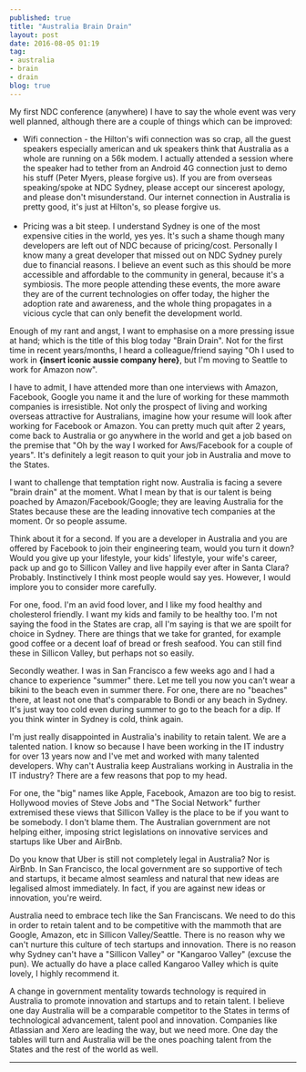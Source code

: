 ```yaml
---
published: true
title: "Australia Brain Drain"
layout: post
date: 2016-08-05 01:19
tag:
- australia
- brain
- drain
blog: true
---
```


My first NDC conference (anywhere) I have to say the whole event was very well planned, although there are a
couple of things which can be improved:
<ul>
    <li>Wifi connection - the Hilton's wifi connection was so crap, all the guest speakers especially american and uk
    speakers think that Australia as a whole are running on a 56k modem. I actually attended a session where the speaker had
    to tether from an Android 4G connection just to demo his stuff (Peter Myers, please forgive us). If you are from overseas 
    speaking/spoke at NDC Sydney, please accept our sincerest apology, and please don't misunderstand. Our internet connection 
    in Australia is pretty good, it's just at Hilton's, so please forgive us.</li>
    <br/>
    <li>Pricing was a bit steep. I understand Sydney is one of the most expensive cities in the world, yes yes. It's such 
    a shame though many developers are left out of NDC because of pricing/cost. Personally I know many a great
    developer that missed out on NDC Sydney purely due to financial reasons. I believe an event such as this should be more
    accessible and affordable to the community in general, because it's a symbiosis. The more people attending these events,
    the more aware they are of the current technologies on offer today, the higher the adoption rate and awareness, and
    the whole thing propagates in a vicious cycle that can only benefit the development world.
    </li>
</ul>

Enough of my rant and angst, I want to emphasise on a more pressing issue at hand; which is the title of this blog today "Brain Drain".
Not for the first time in recent years/months, I heard a colleague/friend saying "Oh I used to work in <b>{insert iconic aussie company here}</b>,
but I'm moving to Seattle to work for Amazon now". 

I have to admit, I have attended more than one interviews with
Amazon, Facebook, Google you name it and the lure of working for these mammoth companies is irresistible. Not only the prospect
 of living and working overseas attractive for Australians, imagine how your resume will look after working for
 Facebook or Amazon. You can pretty much quit after 2 years, come back to Australia or go anywhere in the world and
 get a job based on the premise that "Oh by the way I worked for Aws/Facebook for a couple of years". It's definitely a legit reason
 to quit your job in Australia and move to the States.
 
I want to challenge that temptation right now. Australia is facing a severe "brain drain" at the moment. What I mean by that
is our talent is being poached by Amazon/Facebook/Google; they are leaving Australia for the States because these are the
leading innovative tech companies at the moment. Or so people assume.

Think about it for a second. If you are a developer in Australia and you are offered by Facebook to join their engineering team,
would you turn it down? Would you give up your lifestyle, your kids' lifestyle, your wife's career, pack up and go to Sillicon Valley
and live happily ever after in Santa Clara? Probably. Instinctively I think most people would say yes. However, I would 
implore you to consider more carefully.

For one, food. I'm an avid food lover, and I like my food healthy and cholesterol friendly. I want my kids and family to be 
healthy too. I'm not saying the food in the States are crap, all I'm saying is that we are spoilt for choice in Sydney.
There are things that we take for granted, for example good coffee or a decent loaf of bread or fresh seafood. You can still
find these in Sillicon Valley, but perhaps not so easily.

Secondly weather. I was in San Francisco a few weeks ago and I had a chance to experience "summer" there. Let me tell you now you can't
wear a bikini to the beach even in summer there. For one, there are no "beaches" there, at least not one that's comparable to Bondi or any beach in
Sydney. It's just way too cold even during summer to go to the beach for a dip. If you think winter in Sydney is cold, think again.

I'm just really disappointed in Australia's inability to retain talent. We are a talented nation. I know so because I have been 
working in the IT industry for over 13 years now and I've met and worked with many talented developers. Why can't Australia keep Australians
working in Australia in the IT industry? There are a few reasons that pop to my head.

For one, the "big" names like Apple, Facebook, Amazon are too big to resist. Hollywood movies of Steve Jobs and "The Social Network" further
extremised these views that Sillicon Valley is the place to be if you want to be somebody. I don't blame them. The Australian government are
not helping either, imposing strict legislations on innovative services and startups like Uber and AirBnb. 

Do you know that Uber is still not
completely legal in Australia? Nor is AirBnb. In San Francisco, the local government are so supportive of tech and startups, it became almost
seamless and natural that new ideas are legalised almost immediately. In fact, if you are against new ideas or innovation, you're weird. 

Australia need
to embrace tech like the San Franciscans. We need to do this in order to retain talent and to be competitive with the mammoth that are Google, 
Amazon, etc in Sillicon Valley/Seattle. There is no reason why we can't nurture this culture of tech startups and innovation. There is no reason
why Sydney can't have a "Sillicon Valley" or "Kangaroo Valley" (excuse the pun). We actually do have a place called Kangaroo Valley which is quite 
lovely, I highly recommend it.

A change in government mentality towards technology is required in Australia to promote innovation and startups and to retain talent. I believe
one day Australia will be a comparable competitor to the States in terms of technological advancement, talent pool and innovation. Companies like
Atlassian and Xero are leading the way, but we need more. One day the tables will turn and Australia will be the ones poaching talent from the 
States and the rest of the world as well.

---------------------------------------------------------------------------------------
